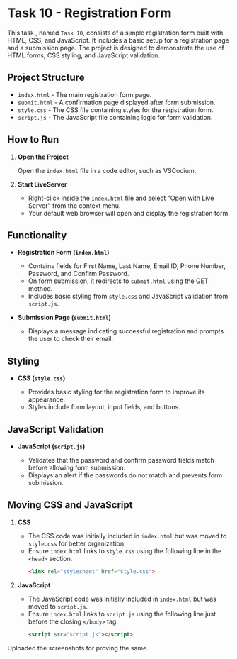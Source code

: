 # Task 10 - Registration Form 

This task , named `Task 10`, consists of a simple registration form built with HTML, CSS, and JavaScript. It includes a basic setup for a registration page and a submission page. The project is designed to demonstrate the use of HTML forms, CSS styling, and JavaScript validation.

## Project Structure

- `index.html` - The main registration form page.
- `submit.html` - A confirmation page displayed after form submission.
- `style.css` - The CSS file containing styles for the registration form.
- `script.js` - The JavaScript file containing logic for form validation.

## How to Run

1. **Open the Project**

   Open the `index.html` file in a code editor, such as VSCodium.

2. **Start LiveServer**

   - Right-click inside the `index.html` file and select "Open with Live Server" from the context menu.
   - Your default web browser will open and display the registration form.

## Functionality

- **Registration Form (`index.html`)**

   - Contains fields for First Name, Last Name, Email ID, Phone Number, Password, and Confirm Password.
   - On form submission, it redirects to `submit.html` using the GET method.
   - Includes basic styling from `style.css` and JavaScript validation from `script.js`.

- **Submission Page (`submit.html`)**

   - Displays a message indicating successful registration and prompts the user to check their email.

## Styling

- **CSS (`style.css`)**

   - Provides basic styling for the registration form to improve its appearance.
   - Styles include form layout, input fields, and buttons.

## JavaScript Validation

- **JavaScript (`script.js`)**

   - Validates that the password and confirm password fields match before allowing form submission.
   - Displays an alert if the passwords do not match and prevents form submission.

## Moving CSS and JavaScript

1. **CSS**

   - The CSS code was initially included in `index.html` but was moved to `style.css` for better organization.
   - Ensure `index.html` links to `style.css` using the following line in the `<head>` section:
     ```html
     <link rel="stylesheet" href="style.css">
     ```

2. **JavaScript**

   - The JavaScript code was initially included in `index.html` but was moved to `script.js`.
   - Ensure `index.html` links to `script.js` using the following line just before the closing `</body>` tag:
     ```html
     <script src="script.js"></script>
     ```



Uploaded the screenshots for proving the same.
